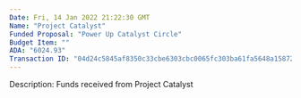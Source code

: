 ```yaml
---
Date: Fri, 14 Jan 2022 21:22:30 GMT
Name: "Project Catalyst"
Funded Proposal: "Power Up Catalyst Circle"
Budget Item: ""
ADA: "6024.93"
Transaction ID: "04d24c5845af8350c33cbe6303cbc0065fc303ba61fa5648a158721282daa8c3"
---
```

Description: Funds received from Project Catalyst
